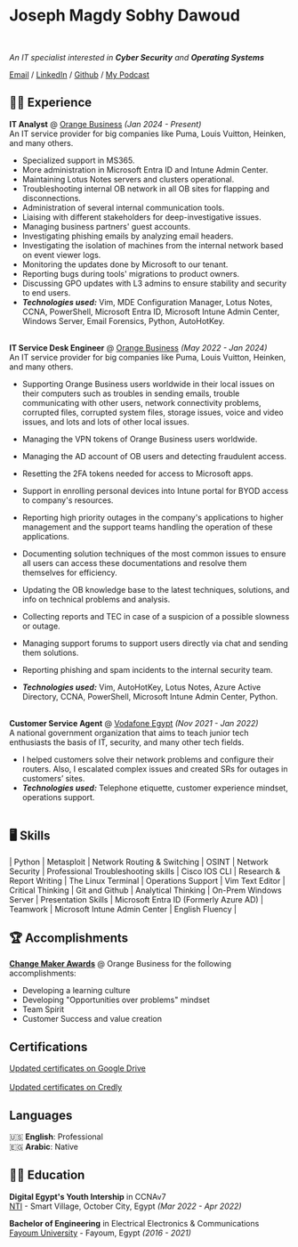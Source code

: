 # Joseph Magdy Sobhy Dawoud
<br>

_An IT specialist interested in **Cyber Security** and **Operating Systems**_ <br>

[Email](mailto:joseph.m.dawoud@gmail.com) / [LinkedIn](https://www.linkedin.com/in/jdawoud/) / [Github](https://github.com/Aiden971) / [My Podcast](https://open.spotify.com/show/4YpFWUcTfIKnGX128JeVDY?si=ef1f16d0d28145bc)

## 🧑‍💻 Experience

**IT Analyst** @ [Orange Business](https://www.orange-business.com/en) _(Jan 2024 - Present)_ <br>
An IT service provider for big companies like Puma, Louis Vuitton, Heinken, and many others.
  - Specialized support in MS365.
  - More administration in Microsoft Entra ID and Intune Admin Center.
  - Maintaining Lotus Notes servers and clusters operational.
  - Troubleshooting internal OB network in all OB sites for flapping and disconnections.
  - Administration of several internal communication tools.
  - Liaising with different stakeholders for deep-investigative issues.
  - Managing business partners' guest accounts.
  - Investigating phishing emails by analyzing email headers.
  - Investigating the isolation of machines from the internal network based on event viewer logs.
  - Monitoring the updates done by Microsoft to our tenant.
  - Reporting bugs during tools' migrations to product owners.
  - Discussing GPO updates with L3 admins to ensure stability and security to end users.
  - **_Technologies used:_** Vim, MDE Configuration Manager, Lotus Notes, CCNA, PowerShell, Microsoft Entra ID, Microsoft Intune Admin Center, Windows Server, Email Forensics, Python, AutoHotKey.
<br><br>

**IT Service Desk Engineer** @ [Orange Business](https://www.orange-business.com/en) _(May 2022 - Jan 2024)_ <br>
An IT service provider for big companies like Puma, Louis Vuitton, Heinken, and many others.
  - Supporting Orange Business users worldwide in their local issues on their computers such as troubles in sending emails, trouble communicating with other users, network connectivity problems, corrupted files, corrupted system files, storage issues, voice and video issues, and lots and lots of other local issues.
  - Managing the VPN tokens of Orange Business users worldwide.
  - Managing the AD account of OB users and detecting fraudulent access.
  - Resetting the 2FA tokens needed for access to Microsoft apps.
  - Support in enrolling personal devices into Intune portal for BYOD access to company's resources.
  - Reporting high priority outages in the company's applications to higher management and the support teams handling the operation of these applications.
  - Documenting solution techniques of the most common issues to ensure all users can access these documentations and resolve them themselves for efficiency.
  - Updating the OB knowledge base to the latest techniques, solutions, and info on technical problems and analysis.
  - Collecting reports and TEC in case of a suspicion of a possible slowness or outage.
  - Managing support forums to support users directly via chat and sending them solutions.
  - Reporting phishing and spam incidents to the internal security team.

  - **_Technologies used:_** Vim, AutoHotKey, Lotus Notes, Azure Active Directory, CCNA, PowerShell, Microsoft Intune Admin Center, Python.
  <br><br>

  **Customer Service Agent** @ [Vodafone Egypt](https://web.vodafone.com.eg/en/home) _(Nov 2021 - Jan 2022)_ <br>
A national government organization that aims to teach junior tech enthusiasts the basis of IT, security, and many other tech fields.
  - I helped customers solve their network problems and configure their routers. Also, I escalated complex issues and created SRs for outages in customers’ sites.
  - **_Technologies used:_** Telephone etiquette, customer experience mindset, operations support.
<br><br>

## 🖥️ Skills
|  Python  |  Metasploit  |  Network Routing & Switching  |  OSINT  |  Network Security  |  Professional Troubleshooting skills  |  Cisco IOS CLI  |  Research & Report Writing  |  The Linux Terminal  |  Operations Support  |  Vim Text Editor  |  Critical Thinking  |  Git and Github  |  Analytical Thinking  |  On-Prem Windows Server  |  Presentation Skills  |  Microsoft Entra ID (Formerly Azure AD)  |  Teamwork  |  Microsoft Intune Admin Center  |  English Fluency  |

## 🏆 Accomplishments

[**Change Maker Awards**](https://drive.google.com/drive/folders/1RvUkSl2XT9_57GxvXtkW9c10W_OdBSeW?usp=drive_link) @ Orange Business for the following accomplishments:
- Developing a learning culture
- Developing "Opportunities over problems" mindset
- Team Spirit
- Customer Success and value creation

## Certifications

[Updated certificates on Google Drive](https://drive.google.com/drive/folders/1V4ptC8KYpWAdAX_aYrwShD9M1xO4BgbV?usp=sharing)<br><br>
[Updated certificates on Credly](https://www.credly.com/users/joseph-dawoud.14d0271b)


## Languages

🇺🇸 **English**: Professional <br>
🇪🇬 **Arabic**: Native

## 👨‍🎓 Education

**Digital Egypt's Youth Intership** in CCNAv7<br>
[NTI](https://www.nti.sci.eg/) - Smart Village, October City, Egypt _(Mar 2022 - Apr 2022)_

**Bachelor of Engineering** in Electrical Electronics & Communications<br>
[Fayoum University](https://www.fayoum.edu.eg/) - Fayoum, Egypt _(2016 - 2021)_
